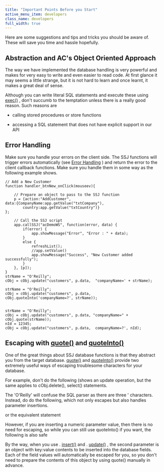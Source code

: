```yaml
---
title: "Important Points Before you Start"
active_menu_item: developers
class_name: developers
full_width: true
---
```



Here are some suggestions and tips and tricks you should be aware of. These will save you time and hassle hopefully.

## Abstraction and AC's Object Oriented Approach

The way we have implemented the database handling is very powerful and makes for very easy to write and even easier to read code. At first glance it may seems a little strange, but it is not hard to learn and once learnt, it makes a great deal of sense.

Although you can write literal SQL statements and execute these using [exec()](/developers/user-guide/scripting-apis/server-side-api/ssj-object/database/exec) , don't succumb to the temptation unless there is a really good reason. Such reasons are

 - calling stored procedures or store functions

 - accessing a SQL statement that does not have explicit support in our API

## Error Handling

Make sure you handle your errors on the client side. The SSJ functions will trigger errors automatically (see [Error Handling](/developers/user-guide/product-guide/data-storage/server-side-data-storage/error-handling) ) and return the error to the client callback functions. Make sure you handle them in some way as the following example shows.

    // Add a New Customer
    function handler_btnNew_onClick(mouseev){
        
        // Prepare an object to pass to the SSJ function
        p = {action:"AddCustomer", 
    data:{CompanyName:app.getValue("txtCompany"), 
            country:app.getValue("txtCountry")}
    };
     
        // Call the SSJ script
        app.callSSJ("acDemoWS", function(error, data) {
            if(error) {
                app.showMessage("Error", "Error : " + data);    
            }
            else {
                refreshList();
                //app.setValue()
                app.showMessage("Success", "New Customer added successfully");
            }
        }, [p]);    
    }
    strName = "O'Reilly";
    cObj = cObj.update("customers", p.data,  "companyName=' + strName);
     
    strName = "O'Reilly";
    cObj = cObj.update("customers", p.data,  cObj.quoteInto('companyName=?', strName));
     
     
    strName = "O'Reilly";
    cObj = cObj.update("customers", p.data, "companyName=" + cObj.quote(strName));
    nId = 12345;
    cObj = cObj.update("customers", p.data,  companyName=?', nId);
   

## Escaping with [quote()](/developers/user-guide/scripting-apis/server-side-api/ssj-object/database/quote) and [quoteInto()](/developers/user-guide/scripting-apis/server-side-api/ssj-object/database/quoteinto)

One of the great things about SSJ database functions is that they abstract you from the target database. [quote()](/developers/user-guide/scripting-apis/server-side-api/ssj-object/database/quote) and [quoteInto()](/developers/user-guide/scripting-apis/server-side-api/ssj-object/database/quoteinto) provide two extremely useful ways of escaping troublesome characters for your database.

For example, don't do the following (shows an update operation, but the same applies to cObj.delete(), select() statements.

The 'O'Reilly' will confuse the SQL parser as there are three ' characters. Instead, do do the following, which not only escapes but also handles parameter insertions.

or the equivalent statement

However, if you are inserting a numeric parameter value, then there is no need for escaping, so while you can still use quoteInto() if you want, the following is also safe

By the way, when you use . [insert()](/developers/user-guide/scripting-apis/server-side-api/ssj-object/database/insert) and . [update()](/developers/user-guide/scripting-apis/server-side-api/ssj-object/database/update) , the second parameter is an object with key:value contents to be inserted into the database fields. Each of the field values will automatically be escaped for you, so you don't need to prepare the contents of this object by using quote() manually in advance.

